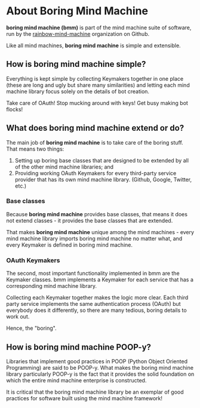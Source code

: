 # About Boring Mind Machine

**boring mind machine (bmm)** is part of the mind machine suite of software,
run by the [rainbow-mind-machine](https://github.com/rainbow-mind-machine)
organization on Github.

Like all mind machines, **boring mind machine** is simple and extensible.


## How is boring mind machine simple?

Everything is kept simple by collecting Keymakers together in one place (these
are long and ugly but share many similarities) and letting each mind machine
library focus solely on the details of bot creation.

Take care of OAuth! Stop mucking around with keys! Get busy making bot flocks!


## What does boring mind machine extend or do?

The main job of **boring mind machine** is to take care of the boring stuff.
That means two things:

1. Setting up boring base classes that are designed to be extended by
    all of the other mind machine libraries; and
2. Providing working OAuth Keymakers for every third-party service provider
    that has its own mind machine library. (Github, Google, Twitter, etc.)

### Base classes

Because **boring mind machine** provides base classes, that means it does not extend
classes - it provides the base classes that are extended.

That makes **boring mind machine** unique among the mind machines - every mind
machine library imports boring mind machine no matter what, and every Keymaker
is defined in boring mind machine.

### OAuth Keymakers

The second, most important functionality implemented in bmm are the Keymaker
classes. bmm implements a Keymaker for each service that has a corresponding
mind machine library.

Collecting each Keymaker together makes the logic more clear. Each third party
service implements the same authentication process (OAuth) but everybody does it
differently, so there are many tedious, boring details to work out.

Hence, the "boring".


## How is boring mind machine POOP-y?

Libraries that implement good practices in POOP (Python Object Oriented
Programming) are said to be POOP-y. What makes the boring mind machine library
particularly POOP-y is the fact that it provides the solid foundation on which
the entire mind machine enterprise is constructed.

It is critical that the boring mind machine library be an exemplar of good
practices for software built using the mind machine framework!
